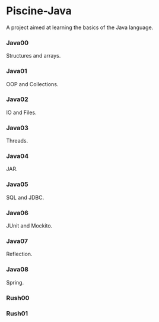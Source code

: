 # Piscine-Java
A project aimed at learning the basics of the Java language.

### Java00
Structures and arrays. </br>
### Java01
OOP and Collections. </br>
### Java02
IO and Files. </br>
### Java03
Threads. </br>
### Java04
JAR. </br>
### Java05
SQL and JDBC. </br>
### Java06
JUnit and Mockito. </br>
### Java07
Reflection. </br>
### Java08
Spring. </br>
### Rush00

### Rush01
